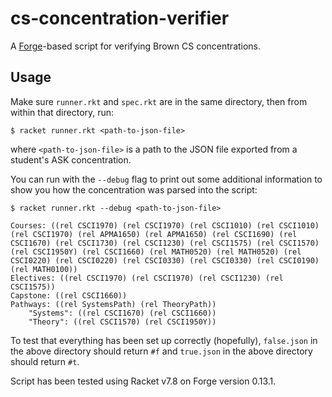 # cs-concentration-verifier

A [Forge](https://github.com/tnelson/Forge/)-based script for verifying Brown CS concentrations.

## Usage

Make sure `runner.rkt` and `spec.rkt` are in the same directory, then from within that directory, run:

```
$ racket runner.rkt <path-to-json-file>
```

where `<path-to-json-file>` is a path to the JSON file exported from a student's ASK concentration.

You can run with the `--debug` flag to print out some additional information to show you how the concentration was parsed into the script:

```
$ racket runner.rkt --debug <path-to-json-file>

Courses: ((rel CSCI1970) (rel CSCI1970) (rel CSCI1010) (rel CSCI1010) (rel CSCI1970) (rel APMA1650) (rel APMA1650) (rel CSCI1690) (rel CSCI1670) (rel CSCI1730) (rel CSCI1230) (rel CSCI1575) (rel CSCI1570) (rel CSCI1950Y) (rel CSCI1660) (rel MATH0520) (rel MATH0520) (rel CSCI0220) (rel CSCI0220) (rel CSCI0330) (rel CSCI0330) (rel CSCI0190) (rel MATH0100))
Electives: ((rel CSCI1970) (rel CSCI1970) (rel CSCI1230) (rel CSCI1575))
Capstone: ((rel CSCI1660))
Pathways: ((rel SystemsPath) (rel TheoryPath))
    "Systems": ((rel CSCI1670) (rel CSCI1660))
    "Theory": ((rel CSCI1570) (rel CSCI1950Y))
```

To test that everything has been set up correctly (hopefully), `false.json` in the above directory should return `#f` and `true.json` in the above directory should return `#t`.

Script has been tested using Racket v7.8 on Forge version 0.13.1.
